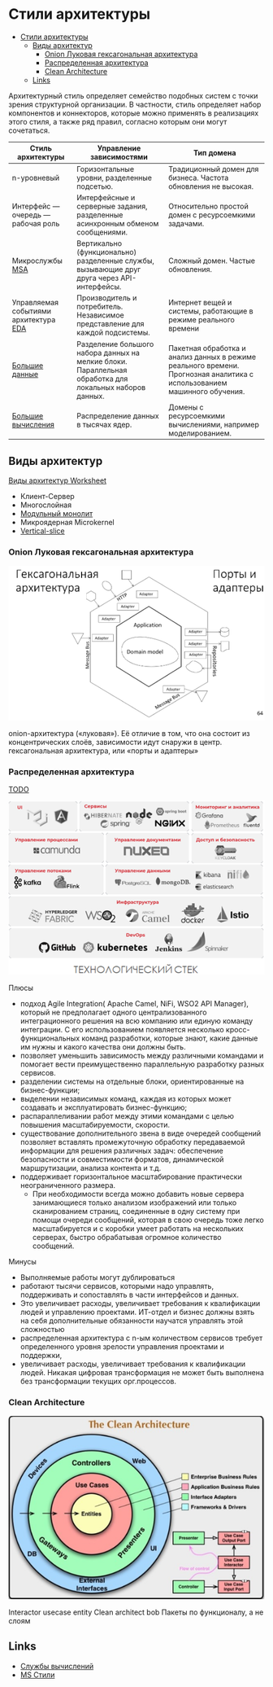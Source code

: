 # Стили архитектуры

- [Стили архитектуры](#стили-архитектуры)
  - [Виды архитектур](#виды-архитектур)
    - [Onion Луковая гексагональная архитектура](#onion-луковая-гексагональная-архитектура)
    - [Распределенная архитектура](#распределенная-архитектура)
    - [Clean Architecture](#clean-architecture)
  - [Links](#links)

Архитектурный стиль определяет семейство подобных систем с точки зрения структурной организации. В частности, стиль определяет набор компонентов и коннекторов, которые можно применять в реализациях этого стиля, а также ряд правил, согласно которым они могут сочетаться.

| Стиль архитектуры | Управление зависимостями | Тип домена |
| -- | -- | -- |
| n-уровневый | Горизонтальные уровни, разделенные подсетью. | Традиционный домен для бизнеса. Частота обновления не высокая. |
| Интерфейс — очередь — рабочая роль | Интерфейсные и серверные задания, разделенные асинхронным обменом сообщениями. | Относительно простой домен с ресурсоемкими задачами. |
| Микрослужбы [MSA](style/msa.md) | Вертикально (функционально) разделенные службы, вызывающие друг друга через API-интерфейсы. | Сложный домен. Частые обновления. |
| Управляемая событиями архитектура [EDA](style/eda.md) | Производитель и потребитель. Независимое представление для каждой подсистемы. | Интернет вещей и системы, работающие в режиме реального времени |
| [Большие данные](style/bigdata.md) | Разделение большого набора данных на мелкие блоки. Параллельная обработка для локальных наборов данных. | Пакетная обработка и анализ данных в режиме реального времени. Прогнозная аналитика с использованием машинного обучения. |
| [Большие вычисления](https://docs.microsoft.com/ru-ru/azure/architecture/guide/architecture-styles/big-compute) | Распределение данных в тысячах ядер. | Домены с ресурсоемкими вычислениями, например моделированием. |

## Виды архитектур

[Виды архитектур Worksheet](https://www.developertoarchitect.com/downloads/worksheets.html)

  - Клиент-Сервер
  - Многослойная
  - [Модульный монолит](style/monolit.md)
  - Микроядерная Microkernel
  - [Vertical-slice](https://headspring.com/2019/11/05/why-vertical-slice-architecture-is-better/)

### Onion Луковая гексагональная архитектура

![onion](../img/arch/onionarch.png)

onion-архитектура («луковая»). Её отличие в том, что она состоит из концентрических слоёв, зависимости идут снаружи в центр.
гексагональная архитектура, или «порты и адаптеры»

### Распределенная архитектура

[TODO](https://github.com/Sairyss/distributed-systems-topics)

![distrib tech](../img/arch/distribarch_tech.png)

Плюсы
- подход Agile Integration( Apache Camel, NiFi, WSO2 API Manager), который не предполагает одного централизованного интеграционного решения на всю компанию или единую команду интеграции. С его использованием появляется несколько кросс-функциональных команд разработки, которые знают, какие данные им нужны и какого качества они должны быть.
- позволяет уменьшить зависимость между различными командами и помогает вести преимущественно параллельную разработку разных сервисов.
- разделении системы на отдельные блоки, ориентированные на бизнес-функции;
- выделении независимых команд, каждая из которых может создавать и эксплуатировать бизнес-функцию;
- распараллеливании работ между этими командами с целью повышения масштабируемости, скорости.
- существование дополнительного звена в виде очередей сообщений позволяет вставлять промежуточную обработку передаваемой информации для решения различных задач: обеспечение безопасности и совместимости форматов, динамической маршрутизации, анализа контента и т.д.
- поддерживает горизонтальное масштабирование практически неограниченного размера.
  - При необходимости всегда можно добавить новые сервера занимающиеся только анализом изображений или только сканированием страниц, соединенные в одну систему при помощи очереди сообщений, которая в свою очередь тоже легко масштабируется и с коробки умеет работать на нескольких серверах, быстро обрабатывая огромное количество сообщений.

Минусы
- Выполняемые работы могут дублироваться
- работают тысячи сервисов, которыми надо управлять, поддерживать и сопоставлять в части интерфейсов и данных.
- Это увеличивает расходы, увеличивает требования к квалификации людей и управлению проектами. ИТ-отдел и бизнес должны взять на себя дополнительные обязанности научатся управлять этой сложностью
- распределенная архитектура с n-ым количеством сервисов требует определенного уровня зрелости управления проектами и поддержки,
- увеличивает расходы, увеличивает требования к квалификации людей. Никакая цифровая трансформация не может быть выполнена без трансформации текущих орг.процессов.

### Clean Architecture

![clean](../img/arch/cleanarch.png)

Interactor usecase entity
Clean architect bob
Пакеты по функционалу, а не слоям

## Links

- [Службы вычислений](https://docs.microsoft.com/ru-ru/azure/architecture/guide/technology-choices/compute-decision-tree)
- [MS Стили](https://docs.microsoft.com/ru-ru/azure/architecture/guide/architecture-styles/)
